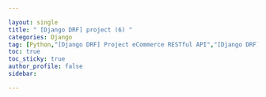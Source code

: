 ```yaml
---

layout: single
title: " [Django DRF] project (6) "
categories: Django
tag: [Python,"[Django DRF] Project eCommerce RESTful API","[Django DRF] Model and Model Testing Iteration"]
toc: true
toc_sticky: true
author_profile: false
sidebar:

---
```


